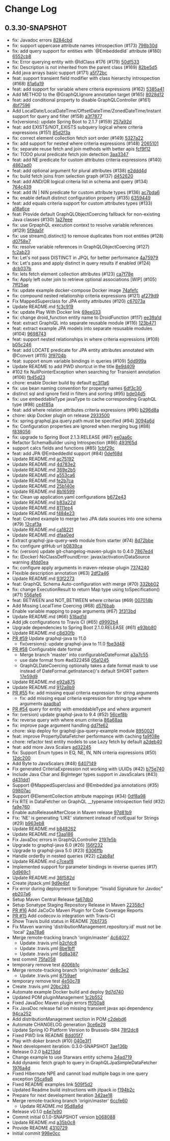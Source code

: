 # Change Log

## 0.3.30-SNAPSHOT
* fix: Javadoc errors [8284cbd](https://github.com/introproventures/graphql-jpa-query/commit/8284cbd84c80092b4e506fbffc5706d0bed8133d)
* fix: support uppercase attribute names introspection (#173) [798b30d](https://github.com/introproventures/graphql-jpa-query/commit/798b30d7fd8978f2cf8819d2e52d8c355f689b8b)
* fix: add query support for entities with &#96;@EmbeddedId&#96; attribute (#180) [6552cb8](https://github.com/introproventures/graphql-jpa-query/commit/6552cb8b749ab5e1254b614375ad44badbc43b9d)
* fix: Error querying entity with @IdClass #176 (#179) [50df533](https://github.com/introproventures/graphql-jpa-query/commit/50df533b87cd174f3eeb45266e23adf7172327ce)
* fix: Description is not inherited from the parent class (#169) [82be5d5](https://github.com/introproventures/graphql-jpa-query/commit/82be5d5e3773923119cc549052875e6f9e3ee050)
* Add java arrays basic support (#171) [a5f72bc](https://github.com/introproventures/graphql-jpa-query/commit/a5f72bc2c359c72cf7b91d6098286a2c3a903b68)
* feat: support transient field modifier with class hierarchy introspection (#168) [81a6a19](https://github.com/introproventures/graphql-jpa-query/commit/81a6a198a1eecafb6056ed8ea9752482d26ba589)
* feat: add support for variable where criteria expressions (#162) [5385a41](https://github.com/introproventures/graphql-jpa-query/commit/5385a4147cba654b4f57f3c6fc7cb4d40009ca3a)
* Add METHOD to the @GraphQLIgnore annotation target (#165) [8028d12](https://github.com/introproventures/graphql-jpa-query/commit/8028d129f70f497e38463ad18fe2900072129877)
* feat: add conditional property to disable GraphQLController (#161) [4bf7596](https://github.com/introproventures/graphql-jpa-query/commit/4bf75966b31e9a7d7e931ad9fbd300fec109d02d)
* Add LocalDate/LocalDateTime/OffsetDateTime/ZonedDateTime/Instant support for query and filter (#158) [a3f7877](https://github.com/introproventures/graphql-jpa-query/commit/a3f7877b1b80fc074c4677c67511c55413172ef1)
* fix(versions): update Spring Boot to 2.1.7 (#159) [257a92d](https://github.com/introproventures/graphql-jpa-query/commit/257a92d58cd12ef67ec4134c0277967c72d8eb9e)
* feat: add EXISTS/NOT_EXISTS subquery logical where criteria expressions (#151) [85d2f3a](https://github.com/introproventures/graphql-jpa-query/commit/85d2f3a7b64db6d54300f6979f872b38d1738364)
* fix: correct element collection fetch sort order (#149) [5327a22](https://github.com/introproventures/graphql-jpa-query/commit/5327a226b6e86418612fbaeaf6fedc7cd3c51576)
* fix: add support for nested where criteria expressions (#148) [2065101](https://github.com/introproventures/graphql-jpa-query/commit/206510146783dde2446e21f9a2c06cf61dcedf69)
* fix: separate reuse fetch and join methods with better apis [fcf9f12](https://github.com/introproventures/graphql-jpa-query/commit/fcf9f126a3b8c2515eff3fa0b2108dcc669a6ab8)
* fix: TODO plural predicate fetch join detection [3aa3347](https://github.com/introproventures/graphql-jpa-query/commit/3aa3347ead70767624e8f3aece1a933faf46069b)
* feat: add NE predicate for custom attributes criteria expressions (#140) [4862ad0](https://github.com/introproventures/graphql-jpa-query/commit/4862ad06e942029e1581241e658f9482f6107fc7)
* feat: add optional argument for plural attributes  (#138) [e2ddd4d](https://github.com/introproventures/graphql-jpa-query/commit/e2ddd4d92cbf95a76ba13e3d051c53c02421730e)
* fix: build fetch joins from selection graph (#137) [d452620](https://github.com/introproventures/graphql-jpa-query/commit/d452620269ce227bf1d6b33d74cf7df807384d49)
* feat: add AND/OR logical criteria list in schema and query  (#134) [764c439](https://github.com/introproventures/graphql-jpa-query/commit/764c43938842fef5a2e4a7ac9519375afc2ef2a0)
* feat: add IN | NIN predicate for custom attribute types (#136) [ac7bda6](https://github.com/introproventures/graphql-jpa-query/commit/ac7bda6000b5a1c851d7b4981dae54baf3292bcc)
* fix: enable default distinct  configuration property (#135) [6359449](https://github.com/introproventures/graphql-jpa-query/commit/63594496e32bef9d7d6d839d55b649343b2536c8)
* feat: add equals criteria support for custom attributes types (#133) [a18a6ce](https://github.com/introproventures/graphql-jpa-query/commit/a18a6ceb194d544f1edc7aedec018ab5f8aba8e2)
* feat: Provide default GraphQLObjectCoercing fallback for non-existing Java classes (#130) [1a27eee](https://github.com/introproventures/graphql-jpa-query/commit/1a27eeed49c8248def731e7aeb1b6287a4b1aedc)
* fix: use GrpaphQL execution context to resolve variable references (#129) [5f9da5f](https://github.com/introproventures/graphql-jpa-query/commit/5f9da5f1c91fc8d9c42928519942815d7790f1ff)
* fix: use stream().distinct() to remove duplicates from root entities (#128) [d0758e7](https://github.com/introproventures/graphql-jpa-query/commit/d0758e78f0419db17757af97805b3223e601b967)
* fix: resolve variable references in GraphQLObjectCoercing (#127) [fc2ab23](https://github.com/introproventures/graphql-jpa-query/commit/fc2ab230c80bf907fb43a0887b8bd11ff64ad883)
* fix: Let&#39;s not pass DISTINCT in JPQL for better performance [4a75979](https://github.com/introproventures/graphql-jpa-query/commit/4a759791b5334a03ede3232d02018b3ed8f74c0a)
* fix: Let&#39;s pass and apply distinct in query results if enabled (#124) [dcb037b](https://github.com/introproventures/graphql-jpa-query/commit/dcb037b02f6f7eef302fd43d435252c1ed1430f3)
* fix: lets fetch element collection attributes (#123) [ca7f78e](https://github.com/introproventures/graphql-jpa-query/commit/ca7f78e650860ad3aac0e1639dc68f13fab76f74)
* fix: Apply left outer join to retrieve optional associations [WIP] (#105) [7ff25ae](https://github.com/introproventures/graphql-jpa-query/commit/7ff25ae2a22ab9267a41c424ef683e309b55bd56)
* fix: update example docker-compose Docker image [74afefc](https://github.com/introproventures/graphql-jpa-query/commit/74afefc3cdb75efd214431f42cd0257a12f2a49c)
* fix: compound nested relationship criteria expressions (#121) [af279d9](https://github.com/introproventures/graphql-jpa-query/commit/af279d913765df7220720e851b6e3fa9441069dc)
* Fix  MappedSuperclass for JPA entity attributes (#120) [c67073a](https://github.com/introproventures/graphql-jpa-query/commit/c67073aed1f847b99ad4c99ccd457e323788f23e)
* Update README.md [fc3c919](https://github.com/introproventures/graphql-jpa-query/commit/fc3c9199b0a6727203e165351893e25913e3afe5)
* fix: update Play With Docker link [69ee033](https://github.com/introproventures/graphql-jpa-query/commit/69ee03319c23807a4d14ab0c84fb3bb3e8637908)
* fix: change droid_function entity name to DroidFunction (#117) [ee39a1d](https://github.com/introproventures/graphql-jpa-query/commit/ee39a1d3cf42440ac2c054944c98bbac1ed3c4c4)
* feat: extract GraphiQL into separate reusable module (#116) [123b471](https://github.com/introproventures/graphql-jpa-query/commit/123b4719593f21ef5af93e49a77292596ab5d129)
* feat: extract example JPA models into separate resusable modules (#104) [9698743](https://github.com/introproventures/graphql-jpa-query/commit/9698743f3e9059ae1d2846e5e77ffae0a0a8b1f7)
* feat: support nested relationships in where criteria expressions  (#108) [b05c246](https://github.com/introproventures/graphql-jpa-query/commit/b05c246d06fc5aca05a096ce8214975de986546b)
* feat: add LOCATE predicate for JPA entity attributes annotated with @Convert (#115) [3f9704b](https://github.com/introproventures/graphql-jpa-query/commit/3f9704b48c768d1d64ba82e41bbd1efebab864d6)
* feat: support enum variable bindings in queries (#109) [5dd999a](https://github.com/introproventures/graphql-jpa-query/commit/5dd999a1107899ce6bfe08aceb37ed2fb057aac6)
* Update README to add PWD shortcut in the title [8e9d409](https://github.com/introproventures/graphql-jpa-query/commit/8e9d409b4a193dde823991a9945d29f0163234a8)
* #102 fix NullPointerException when searching for Transient annotation (#106) [fb45d23](https://github.com/introproventures/graphql-jpa-query/commit/fb45d2329d8d02abc687e3db3cb2faafa4d91659)
* chore: enable Docker build by default [ec3f1a6](https://github.com/introproventures/graphql-jpa-query/commit/ec3f1a6c5daa3390fd738e2d2cef4f7a58b24e2d)
* fix: use bean naming convention for property names [6df3c30](https://github.com/introproventures/graphql-jpa-query/commit/6df3c30d1a16681da07d81d7ca64fed9d885ac57)
* distinct sql and ignore field in filters and sorting (#95) [bde04d5](https://github.com/introproventures/graphql-jpa-query/commit/bde04d5702943cd7d5e70d071e8a49df4ef8ad9f)
* fix: use embeddableType javaType to cache corresponding GraphQL type  (#98) [ce4f85a](https://github.com/introproventures/graphql-jpa-query/commit/ce4f85a462d9c746d62c56e3f69be5beebd9d28c)
* feat: add where relation attributes criteria expressions (#96) [b296d8a](https://github.com/introproventures/graphql-jpa-query/commit/b296d8a2c9ad9d0a8b6b58d54f5cd6dcfded953f)
* chore: skip Docker plugin on release  [2933500](https://github.com/introproventures/graphql-jpa-query/commit/2933500644bd6b781919a24c5583c6708f046a13)
* fix: spring.graphql.jpa.query.path must be specified (#94) [3094a6d](https://github.com/introproventures/graphql-jpa-query/commit/3094a6d130ecb5247dcafc312a03e3c6902bfada)
* fix: Configuration properties are ignored when merging bug (#88) [f838056](https://github.com/introproventures/graphql-jpa-query/commit/f838056009ca884d45e451b96a7a28dd8f9ea5a1)
* fix: upgrade to Spring Boot 2.1.3.RELEASE (#87) [ee0aa6c](https://github.com/introproventures/graphql-jpa-query/commit/ee0aa6c9ad5fead0f5a15e2133460fdebb9a0724)
* Refactor SchemaBuilder using Introspection (#86) [493f65d](https://github.com/introproventures/graphql-jpa-query/commit/493f65daa0e95d50a2ee8787af4444bcb365c2ed)
* support calcs fields and functions (#85) [1cbf29c](https://github.com/introproventures/graphql-jpa-query/commit/1cbf29c21d845d75c291ec4bafd5e13b7b27b21c)
* feat: add JPA @EmbeddedId support (#84) [0def68d](https://github.com/introproventures/graphql-jpa-query/commit/0def68d42c817858a2d5248d10c4c1d13fcd8ad2)
* Update README.md [ac75192](https://github.com/introproventures/graphql-jpa-query/commit/ac751922119f5f8159bcbf5d89069a584ade6a79)
* Update README.md [4d783e2](https://github.com/introproventures/graphql-jpa-query/commit/4d783e25683b0847705b911dcad1289ebe1b47b8)
* Update README.md [369e2b5](https://github.com/introproventures/graphql-jpa-query/commit/369e2b58964dbaa1d1dec4867f5524af6df948eb)
* Update README.md [a553ca6](https://github.com/introproventures/graphql-jpa-query/commit/a553ca626b46c292cc1f4d6fa7947b5f8ad8e89c)
* Update README.md [fe2b7ca](https://github.com/introproventures/graphql-jpa-query/commit/fe2b7ca8407f6421767e0c28ec7a40879c8f8fc7)
* Update README.md [25b140e](https://github.com/introproventures/graphql-jpa-query/commit/25b140ecd2fd0185adf535bfeaa94592d65d298a)
* Update README.md [8b16599](https://github.com/introproventures/graphql-jpa-query/commit/8b165996e872ee0872ed8c654461f2637332a7b1)
* fix: Clean up application.yaml configurations [b672e43](https://github.com/introproventures/graphql-jpa-query/commit/b672e437d68435e08862dc97438f8ae198fc9b5e)
* Update README.md [b83a22d](https://github.com/introproventures/graphql-jpa-query/commit/b83a22d3f82fd310f590364dc60a510e220094d8)
* Update README.md [8111ee4](https://github.com/introproventures/graphql-jpa-query/commit/8111ee4e1fe130cf4f8a89677709d069fad1e36a)
* Update README.md [f484e23](https://github.com/introproventures/graphql-jpa-query/commit/f484e2325cdf873cc5d65cd72a7d17053ddc2787)
* feat: Created example to merge two JPA data sources into one schema (#79) [12caf3a](https://github.com/introproventures/graphql-jpa-query/commit/12caf3a8ad8cee64932d1cbc1fa955888ccd5e14)
* Update README.md [ca18221](https://github.com/introproventures/graphql-jpa-query/commit/ca1822123c2e34fe7f50fe804a53f7367c841cda)
* Update README.md [dfaa0ed](https://github.com/introproventures/graphql-jpa-query/commit/dfaa0ed4e26d92f469e3eba6fa3e3062e125313d)
* Extract graphql-jpa-query-web module from starter (#74) [8d72bbe](https://github.com/introproventures/graphql-jpa-query/commit/8d72bbee8d6aeb568604e7070d90c10657a766e4)
* fix: configure gitHub url  [b0839ca](https://github.com/introproventures/graphql-jpa-query/commit/b0839ca427b8a05efd5d4819a1ec2ac1f3b7ad2b)
* fix: (version) update git-changelog-maven-plugin to 0.4.0 [7867ed4](https://github.com/introproventures/graphql-jpa-query/commit/7867ed417fb36f7d0d3e10b8f108397c1f816f53)
* fix: (Docker) NoClassDefFoundError: javax/activation/DataSource warning [4fdd0ea](https://github.com/introproventures/graphql-jpa-query/commit/4fdd0ea4336bc4731fb643d49c398ef7d518eeb1)
* fix: configure apply arguments in maven-release-plugin [7374240](https://github.com/introproventures/graphql-jpa-query/commit/737424039a6760b8666c634459dc887acd0b888c)
* Flexible description annotation (#63) [2df2a46](https://github.com/introproventures/graphql-jpa-query/commit/2df2a466f127adc39ffecb3a2ee6211b4bf5b738)
* Update README.md [93f2273](https://github.com/introproventures/graphql-jpa-query/commit/93f227315c3aaf05cef222afe986f39ff67bc132)
* feat: GraphQL Schema Auto-configuration with merge (#70) [332bb02](https://github.com/introproventures/graphql-jpa-query/commit/332bb02d1c26a23ecffdaafeb737c19466277fa2)
* fix: change ExecutionResult to return Map type using toSpecification() (#71) [556afe6](https://github.com/introproventures/graphql-jpa-query/commit/556afe6f3c3e2ebd1f06538c5342eeaf16d5f7e5)
* feat:  BETWEEN and NOT_BETWEEN where criterias (#69) [007014b](https://github.com/introproventures/graphql-jpa-query/commit/007014b959ddd5b122d60b1a36e3aed7b7fb9162)
* Add Missing LocalTime Coercing  (#68) [d576bab](https://github.com/introproventures/graphql-jpa-query/commit/d576bab21d583da5a838a18e3ac39b6d70878b8d)
* Enable variable mapping to page arguments (#67) [3f313bd](https://github.com/introproventures/graphql-jpa-query/commit/3f313bdc819705179f6fe3554b45295fb8c1e7f3)
* Update README.md (#66) [518ad1d](https://github.com/introproventures/graphql-jpa-query/commit/518ad1d1dda64e87bdfcee65118ad0781b31051a)
* Add jdk configurations to Travis CI (#65) [d9992b4](https://github.com/introproventures/graphql-jpa-query/commit/d9992b43b6208681e13c8427682a495897f1b1e3)
* Upgrade dependencies to Spring Boot 2.1.0.RELEASE (#61) [e93bb80](https://github.com/introproventures/graphql-jpa-query/commit/e93bb80ab6e45d4b0a6edecf568a06c841e9bb18)
* Update README.md [c8d30fb](https://github.com/introproventures/graphql-jpa-query/commit/c8d30fbbf1d64a945e2782ec4f805ba9414882dc)
* [PR #59](https://github.com/introproventures/graphql-jpa-query/pull/59) Update graphql-java to 11.0
    * fix(versions): update graphql-java to 11.0 [fbe3d48](https://github.com/introproventures/graphql-jpa-query/commit/fbe3d48400061255113a8f99cd51d5e9a4960f08)
* [PR #58](https://github.com/introproventures/graphql-jpa-query/pull/58) Configurable date format
    * Merge branch &#39;master&#39; into configurableDateFormat [a3a7c55](https://github.com/introproventures/graphql-jpa-query/commit/a3a7c55e64cb1f6a03f811ec7242b54027590019)
    * use date format from #ad322458 [05a1245](https://github.com/introproventures/graphql-jpa-query/commit/05a1245b8247e32bf209b18e8db7d9f880cab89f)
    * GraphQLDateCoercing optionally takes a date format mask to use instead of DateFormat.getInstance()&#39;s default SHORT pattern [17e59d9](https://github.com/introproventures/graphql-jpa-query/commit/17e59d91abf769104d9127be7b6e8a1339670266)
* Update README.md [e92a875](https://github.com/introproventures/graphql-jpa-query/commit/e92a8757d13dff00e3aec0f6e35ab25a1066a7c0)
* Update README.md [912a8b9](https://github.com/introproventures/graphql-jpa-query/commit/912a8b9ad79a8a1274c010d07a11807d7bff6456)
* [PR #55](https://github.com/introproventures/graphql-jpa-query/pull/55) fix: add missing equal criteria expression for string arguments
    * fix: add missing equal criteria expression for string type where arguments [aaadba1](https://github.com/introproventures/graphql-jpa-query/commit/aaadba127d3b197438c66647280a7d561006571c)
* [PR #54](https://github.com/introproventures/graphql-jpa-query/pull/54) query for entity with emeddableType and where argument
* fix: (version) update graphql-java to 9.4 (#52) [56cef8b](https://github.com/introproventures/graphql-jpa-query/commit/56cef8b536db00905dce4c4a721833aa8aa6d47e)
* fix: reverse query with where enum criteria [86a68aa](https://github.com/introproventures/graphql-jpa-query/commit/86a68aa02f49289fbd893a821760d4ecca77869a)
* fix: improve page argument handling  [dd7fe62](https://github.com/introproventures/graphql-jpa-query/commit/dd7fe6272f94ef87cccd8056398f845334b863c8)
* chore: skip deploy for graphql-jpa-query-example module [8950021](https://github.com/introproventures/graphql-jpa-query/commit/8950021d7d0495ecc57b9726ec2b3c6b7e00bf0d)
* feat: improve PropertyDataFetcher performance with caching [fa9f08e](https://github.com/introproventures/graphql-jpa-query/commit/fa9f08e46ae03b16ab464eaf9f3856c53671fca7)
* chore: refactor test entity models to use Lazy fetch by default [a2deb40](https://github.com/introproventures/graphql-jpa-query/commit/a2deb40f2b5eef489eff306fa79e457ee3e85ff9)
* feat: add more Java Scalars  [ad32245](https://github.com/introproventures/graphql-jpa-query/commit/ad3224588e89378697bafb3f793aaf90b953acce)
* fix: Support Enum types in EQ, NE, IN, NIN criteria expressions (#50) [12dc200](https://github.com/introproventures/graphql-jpa-query/commit/12dc200f3b4efe10e9f8d98b261a82605aad1727)
* Add Byte to JavaScalars (#48) [6407149](https://github.com/introproventures/graphql-jpa-query/commit/64071491e7f7ea940696ee091528ba839ca417ad)
* Fix generated CriteriaExpression not working with UUIDs (#42) [b75e740](https://github.com/introproventures/graphql-jpa-query/commit/b75e740f0bb358f723eda06cbbae73340527fe21)
* Include Java Char and BigInteger types support in JavaScalars (#43) [d431dd1](https://github.com/introproventures/graphql-jpa-query/commit/d431dd1c51f1e1632cb00bc0b6dec99b22ce6795)
* Support @MappedSuperclass and @Embedded jpa annotations (#35) [09807ac](https://github.com/introproventures/graphql-jpa-query/commit/09807ac4988f986b669ad60307c868d4590bdd34)
* Support @ElementCollection attribute mappings (#34) [0df8a98](https://github.com/introproventures/graphql-jpa-query/commit/0df8a98f5e4cd9cc6783e55af759eedc4a61c529)
* Fix RTE in DataFetcher on GraphQL __typename introspection field (#32) [fa9e760](https://github.com/introproventures/graphql-jpa-query/commit/fa9e7603cd3adaa5cc75b17eb1c09fb3ce080eb9)
* Enable autoReleaseAfterClose in Maven release  [97d81b9](https://github.com/introproventures/graphql-jpa-query/commit/97d81b91208abba899645d689025e6eb62b68fbf)
* Fix: &#39;NE&#39; is generating &#39;LIKE&#39; statement instead of notEqual for Strings (#29) [b963eb8](https://github.com/introproventures/graphql-jpa-query/commit/b963eb83f630e032d96c50cc5022e553f252e22b)
* Update README.md [b848262](https://github.com/introproventures/graphql-jpa-query/commit/b848262e5a3a79df5687c84e41fb525710e5dbc3)
* Update README.md [f3aa186](https://github.com/introproventures/graphql-jpa-query/commit/f3aa1866f93573fafd815dce4ad784a2329b2ac6)
* Fix JavaDoc errors in GraphQLController [2197e5b](https://github.com/introproventures/graphql-jpa-query/commit/2197e5b4ee0a0cd189dc6967986c00df21533e94)
* Upgrade to graphql-java 6.0 (#26) [156f232](https://github.com/introproventures/graphql-jpa-query/commit/156f232078f5a97435bc2ae99cb0fbe5da93e260)
* Upgrade to graphql-java 5.0 (#23) [6306ffb](https://github.com/introproventures/graphql-jpa-query/commit/6306ffb267960bb0f40aeea39416c677c6da71f4)
* Handle orderBy in nested queries (#22) [c2ab8af](https://github.com/introproventures/graphql-jpa-query/commit/c2ab8afbb52e6dc2232420ac9ecc86bf15c6b3b8)
* Update README.md [c7ceaf8](https://github.com/introproventures/graphql-jpa-query/commit/c7ceaf8d60f5e2eea1a4376575e9383d7a76ec40)
* Implemented support for parameter bindings in reverse queries (#17) [0d969c1](https://github.com/introproventures/graphql-jpa-query/commit/0d969c1eddd0ef8c903a2794d31bbbd40e780ce2)
* Update README.md [36f582d](https://github.com/introproventures/graphql-jpa-query/commit/36f582de1453d63d22d98d54d1899ccead268cce)
* Create jitpack.yml [9d9e4bf](https://github.com/introproventures/graphql-jpa-query/commit/9d9e4bfe61d5f0835cdd79fbaa93e392b3e26992)
* Fix error during deployment to Sonatype: &quot;Invalid Signature for Javdoc&quot; [eb207a6](https://github.com/introproventures/graphql-jpa-query/commit/eb207a61a5fd58b4d5199d64d05b2fcd68b6ce50)
* Setup Maven Central Release [fa67db0](https://github.com/introproventures/graphql-jpa-query/commit/fa67db0e5fbd1841995433c56b10ee6cab1b9412)
* Setup Sonatype Staging Repository Release in Maven [22358c1](https://github.com/introproventures/graphql-jpa-query/commit/22358c1f3a3862b2d8c310e2805b84a3ca1a0ad5)
* [PR #16](https://github.com/introproventures/graphql-jpa-query/pull/16) Add JaCoCo Maven Plugin for Code Coverage Reports
* [PR #15](https://github.com/introproventures/graphql-jpa-query/pull/15) Add codecov.io integration with Travis-CI
* Show Travis build status in README [70b1735](https://github.com/introproventures/graphql-jpa-query/commit/70b173585fce6b2a99d7051624eeb99d632ea0c7)
* Fix Maven warning &#39;distributionManagement.repository.id&#39; must not be &#39;local&#39; [2aa78a6](https://github.com/introproventures/graphql-jpa-query/commit/2aa78a64857115f8aa462b603cf3d970e476ee77)
* Merge remote-tracking branch &#39;origin/master&#39; [4c64027](https://github.com/introproventures/graphql-jpa-query/commit/4c640279e8c835684ffda57c5003cc54e2fb3460)
    * Update .travis.yml [b2cfdc8](https://github.com/introproventures/graphql-jpa-query/commit/b2cfdc88c10e20e0a5408c595c70a6a70d62e31d)
    * Update .travis.yml [8be1bff](https://github.com/introproventures/graphql-jpa-query/commit/8be1bffb2768c6bc1331cf3d0613ea2c5a22cbde)
    * Update .travis.yml [6d8a387](https://github.com/introproventures/graphql-jpa-query/commit/6d8a38725f1bb16947f786d0245f67eebeb70fb5)
* test commit [75fa058](https://github.com/introproventures/graphql-jpa-query/commit/75fa05810e86e046663b0b25a7f7c61fe07c74d9)
* temporary remove test [4006b1c](https://github.com/introproventures/graphql-jpa-query/commit/4006b1ca2e2c393eb0b2048f78b4ae91d9302ad5)
* Merge remote-tracking branch &#39;origin/master&#39; [de8c3e2](https://github.com/introproventures/graphql-jpa-query/commit/de8c3e2b5f935d34c616920c0e9bdeee75cd962f)
    * Update .travis.yml [8759aef](https://github.com/introproventures/graphql-jpa-query/commit/8759aeffa1f29dd780eefaccbde93911be1d58f4)
* temporary remove test [4e50c78](https://github.com/introproventures/graphql-jpa-query/commit/4e50c7801e2ce5ba2ba3e7ad8a0582eff6c44b8c)
* Create .travis.yml [20bc283](https://github.com/introproventures/graphql-jpa-query/commit/20bc283573c2a8b2d86a6bc039fb4db737c44ec4)
* Automate example Docker build and deploy [9d7d740](https://github.com/introproventures/graphql-jpa-query/commit/9d7d74084a7e323b1f6c42281177be06012090b8)
* Updated POM pluginManagement [1c2b552](https://github.com/introproventures/graphql-jpa-query/commit/1c2b5521f606bcc70ba1bd6ed5b594bb95c73f45)
* Fixed JavaDoc Maven plugin errors [ff050a8](https://github.com/introproventures/graphql-jpa-query/commit/ff050a896156294aaa1819d91d9b6e48f22cdfc4)
* Fix JavaDoc release fail on missing transient javax api dependency [94ca252](https://github.com/introproventures/graphql-jpa-query/commit/94ca252e03d2227a9602b304d08508e073751483)
* Add distributionManagement section in POM [c2debd6](https://github.com/introproventures/graphql-jpa-query/commit/c2debd65ef8c74a95fc524fd7d533f1a8f85d7de)
* Automate CHANGELOG generation [3ce6e28](https://github.com/introproventures/graphql-jpa-query/commit/3ce6e289f1c8b783729d297b491f47fa1e763a84)
* Update Spring IO Platform Version to Brussels-SR4 [78f2dc8](https://github.com/introproventures/graphql-jpa-query/commit/78f2dc82bbc82faed0fd9ec6312dee40cd2373ad)
* Fixed PWD link README [8dd05f7](https://github.com/introproventures/graphql-jpa-query/commit/8dd05f7ef1c0f031c01e4cfac1f8635841a72312)
* Play with doker branch  (#10) [040e3f1](https://github.com/introproventures/graphql-jpa-query/commit/040e3f12e17a5a811b697b522e0b8ed31202c61d)
* Next development iteration: 0.3.0-SNAPSHOT [3ae136b](https://github.com/introproventures/graphql-jpa-query/commit/3ae136ba97ba73390411eb32efc64948affb5f58)
* Release 0.2.0 [b4213dd](https://github.com/introproventures/graphql-jpa-query/commit/b4213dd5e4f2d5960c68ff35f0b8ba4af7c22f4f)
* Change example to use Starwars entity schema [34ad719](https://github.com/introproventures/graphql-jpa-query/commit/34ad719f5f7603a10d92aa0f2f5198ddc2d17dae)
* Add dynamic fetch graph to query in GraphQLJpaSimpleDataFetcher [1976a4d](https://github.com/introproventures/graphql-jpa-query/commit/1976a4dfc8f4b28f8e05e3bd52d1789a1eb125e1)
* Fixed Hibernate NPE and cannot load multiple bags in one query exception [05ca9a8](https://github.com/introproventures/graphql-jpa-query/commit/05ca9a889970d319ddd559ca4e7a604a03df9056)
* Fixed README examples link [509f5d2](https://github.com/introproventures/graphql-jpa-query/commit/509f5d2498ef7e75ede084666b4ea4fef6cade08)
* Updated Readme build instructions with jitpack.io [f194b2c](https://github.com/introproventures/graphql-jpa-query/commit/f194b2cd73442a9733f845f823fb22d574cdaf81)
* Prepare for next development iteration [342ae18](https://github.com/introproventures/graphql-jpa-query/commit/342ae18430aa152be21ec77edd0c4ad5c72a0416)
* Merge remote-tracking branch &#39;origin/master&#39; [6ccfe60](https://github.com/introproventures/graphql-jpa-query/commit/6ccfe6031e7128af8055a02807f68cdf38e04c1a)
    * Update README.md [95d8a6d](https://github.com/introproventures/graphql-jpa-query/commit/95d8a6d4d7a654af6ab464eb200de04bb0025666)
* Release v0.1.0  [e4e7e90](https://github.com/introproventures/graphql-jpa-query/commit/e4e7e908702e873ffcf030804e68a98e5ebc76d8)
* Commit initial 0.1.0-SNAPSHOT version [b068088](https://github.com/introproventures/graphql-jpa-query/commit/b06808839c63d2a9ed95ec24c9d0fd33f3b76134)
* Update README.md [a35b0c8](https://github.com/introproventures/graphql-jpa-query/commit/a35b0c82eeb79688fbbc1bf4be8d3359260fdbca)
* Provide README [4310729](https://github.com/introproventures/graphql-jpa-query/commit/43107295d63e829524a14d11e705b626038127e2)
* Initial commit [998e0cc](https://github.com/introproventures/graphql-jpa-query/commit/998e0cc93a6086ddc6e719ccbe5a94bc56c47ef2)

